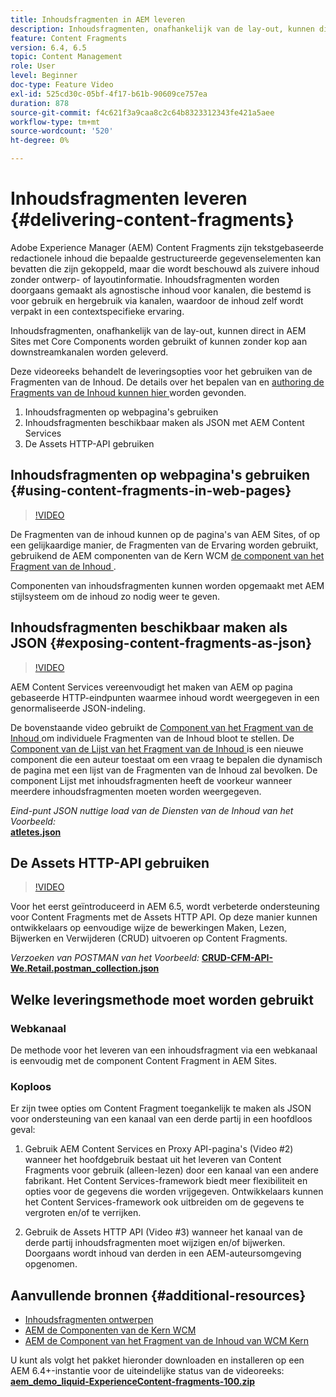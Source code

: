 ```yaml
---
title: Inhoudsfragmenten in AEM leveren
description: Inhoudsfragmenten, onafhankelijk van de lay-out, kunnen direct in AEM Sites met Core Components worden gebruikt of kunnen zonder kop aan downstreamkanalen worden geleverd.
feature: Content Fragments
version: 6.4, 6.5
topic: Content Management
role: User
level: Beginner
doc-type: Feature Video
exl-id: 525cd30c-05bf-4f17-b61b-90609ce757ea
duration: 878
source-git-commit: f4c621f3a9caa8c2c64b8323312343fe421a5aee
workflow-type: tm+mt
source-wordcount: '520'
ht-degree: 0%

---
```


# Inhoudsfragmenten leveren {#delivering-content-fragments}

Adobe Experience Manager (AEM) Content Fragments zijn tekstgebaseerde redactionele inhoud die bepaalde gestructureerde gegevenselementen kan bevatten die zijn gekoppeld, maar die wordt beschouwd als zuivere inhoud zonder ontwerp- of layoutinformatie. Inhoudsfragmenten worden doorgaans gemaakt als agnostische inhoud voor kanalen, die bestemd is voor gebruik en hergebruik via kanalen, waardoor de inhoud zelf wordt verpakt in een contextspecifieke ervaring.

Inhoudsfragmenten, onafhankelijk van de lay-out, kunnen direct in AEM Sites met Core Components worden gebruikt of kunnen zonder kop aan downstreamkanalen worden geleverd.

Deze videoreeks behandelt de leveringsopties voor het gebruiken van de Fragmenten van de Inhoud. De details over het bepalen van en [ authoring de Fragments van de Inhoud kunnen hier ](content-fragments-feature-video-use.md) worden gevonden.

1. Inhoudsfragmenten op webpagina&#39;s gebruiken
2. Inhoudsfragmenten beschikbaar maken als JSON met AEM Content Services
3. De Assets HTTP-API gebruiken

## Inhoudsfragmenten op webpagina&#39;s gebruiken {#using-content-fragments-in-web-pages}

>[!VIDEO](https://video.tv.adobe.com/v/22449?quality=12&learn=on)

De Fragmenten van de inhoud kunnen op de pagina&#39;s van AEM Sites, of op een gelijkaardige manier, de Fragmenten van de Ervaring worden gebruikt, gebruikend de AEM componenten van de Kern WCM [ de component van het Fragment van de Inhoud ](https://experienceleague.adobe.com/docs/experience-manager-core-components/using/components/content-fragment-component.html).

Componenten van inhoudsfragmenten kunnen worden opgemaakt met AEM stijlsysteem om de inhoud zo nodig weer te geven.

## Inhoudsfragmenten beschikbaar maken als JSON {#exposing-content-fragments-as-json}

>[!VIDEO](https://video.tv.adobe.com/v/22448?quality=12&learn=on)

AEM Content Services vereenvoudigt het maken van AEM op pagina gebaseerde HTTP-eindpunten waarmee inhoud wordt weergegeven in een genormaliseerde JSON-indeling.

De bovenstaande video gebruikt de [ Component van het Fragment van de Inhoud ](https://experienceleague.adobe.com/docs/experience-manager-core-components/using/components/content-fragment-component.html) om individuele Fragmenten van de Inhoud bloot te stellen. De [ Component van de Lijst van het Fragment van de Inhoud ](https://experienceleague.adobe.com/docs/experience-manager-core-components/using/components/content-fragment-list.html) is een nieuwe component die een auteur toestaat om een vraag te bepalen die dynamisch de pagina met een lijst van de Fragmenten van de Inhoud zal bevolken. De component Lijst met inhoudsfragmenten heeft de voorkeur wanneer meerdere inhoudsfragmenten moeten worden weergegeven.

*Eind-punt JSON nuttige load van de Diensten van de Inhoud van het Voorbeeld:*\
**[atletes.json](assets/athletes.json)**

## De Assets HTTP-API gebruiken

>[!VIDEO](https://video.tv.adobe.com/v/26390?quality=12&learn=on)

Voor het eerst geïntroduceerd in AEM 6.5, wordt verbeterde ondersteuning voor Content Fragments met de Assets HTTP API. Op deze manier kunnen ontwikkelaars op eenvoudige wijze de bewerkingen Maken, Lezen, Bijwerken en Verwijderen (CRUD) uitvoeren op Content Fragments.

*Verzoeken van POSTMAN van het Voorbeeld:*
**[CRUD-CFM-API-We.Retail.postman_collection.json](assets/CRUD-CFM-API-We.Retail.postman_collection.json)**

## Welke leveringsmethode moet worden gebruikt

### Webkanaal

De methode voor het leveren van een inhoudsfragment via een webkanaal is eenvoudig met de component Content Fragment in AEM Sites.

### Koploos

Er zijn twee opties om Content Fragment toegankelijk te maken als JSON voor ondersteuning van een kanaal van een derde partij in een hoofdloos geval:

1. Gebruik AEM Content Services en Proxy API-pagina&#39;s (Video #2) wanneer het hoofdgebruik bestaat uit het leveren van Content Fragments voor gebruik (alleen-lezen) door een kanaal van een andere fabrikant. Het Content Services-framework biedt meer flexibiliteit en opties voor de gegevens die worden vrijgegeven. Ontwikkelaars kunnen het Content Services-framework ook uitbreiden om de gegevens te vergroten en/of te verrijken.

2. Gebruik de Assets HTTP API (Video #3) wanneer het kanaal van de derde partij inhoudsfragmenten moet wijzigen en/of bijwerken. Doorgaans wordt inhoud van derden in een AEM-auteursomgeving opgenomen.

## Aanvullende bronnen {#additional-resources}

* [Inhoudsfragmenten ontwerpen](content-fragments-feature-video-use.md)
* [ AEM de Componenten van de Kern WCM ](https://experienceleague.adobe.com/docs/experience-manager-core-components/using/introduction.html)
* [ AEM de Component van het Fragment van de Inhoud van WCM Kern ](https://experienceleague.adobe.com/docs/experience-manager-core-components/using/components/content-fragment-component.html)

U kunt als volgt het pakket hieronder downloaden en installeren op een AEM 6.4+-instantie voor de uiteindelijke status van de videoreeks:\
**[aem_demo_liquid-ExperienceContent-fragments-100.zip](assets/aem_demo_fluid-experiencescontent-fragments-100.zip)**
